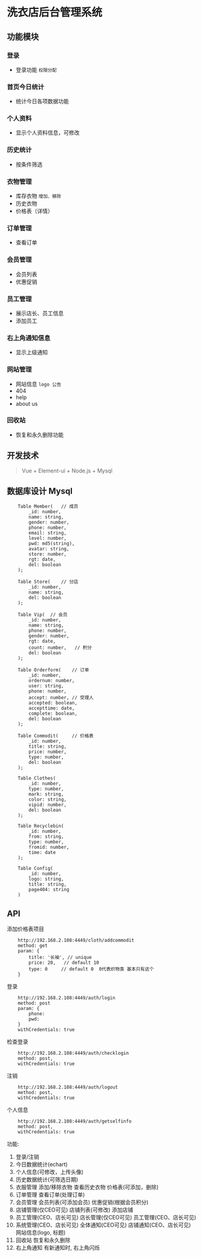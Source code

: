 # 洗衣店后台管理系统

## 功能模块

### 登录
- 登录功能 `权限分配`

### 首页今日统计
- 统计今日各项数据功能

### 个人资料
- 显示个人资料信息，可修改

### 历史统计
- 按条件筛选

### 衣物管理
- 库存衣物 `增加、移除`
- 历史衣物
- 价格表（详情）

### 订单管理
- 查看订单

### 会员管理
- 会员列表
- 优惠促销

### 员工管理
- 展示店长、员工信息
- 添加员工

### 右上角通知信息
- 显示上级通知

### 网站管理
- 网站信息 `logo 公告`
- 404
- help
- about us

### 回收站
- 恢复和永久删除功能


## 开发技术
> Vue + Element-ui + Node.js + Mysql

## 数据库设计 Mysql
```
    Table Member(   // 成员
        _id: number,
        name: string,
        gender: number,
        phone: number,
        email: string,
        level: number,
        pwd: md5(string),
        avatar: string,
        store: number,
        rgt: date,
        del: boolean
    );

    Table Store(    // 分店
        _id: number,
        name: string,
        del: boolean
    );

    Table Vip(  // 会员
        _id: number,
        name: string,
        phone: number,
        gender: number,
        rgt: date,
        count: number,   // 积分
        del: boolean
    );

    Table Orderform(    // 订单
        _id: number,
        ordernum: number,
        user: string,
        phone: number,
        accept: number, // 受理人
        accepted: boolean,
        accepttime: date,
        complete: boolean,
        del: boolean
    );

    Table Commodit(     // 价格表
        _id: number,
        title: string,
        price: number,
        type: number,
        del: boolean
    );

    Table Clothes(
        _id: number,
        type: number,
        mark: string,
        color: string,
        vipid: number,
        del: boolean
    );

    Table Recyclebin(
        _id: number,
        from: string,
        type: number,
        fromid: number,
        time: date
    );

    Table Config(
        _id: number,
        logo: string,
        title: string,
        page404: string
    )
```

## API
添加价格表项目
```
    http://192.168.2.108:4449/cloth/addcommodit
    method: get
    param: {
        title: '长袖', // unique
        price: 20,   // default 10
        type: 0     // default 0  0代表织物类 基本只有这个
    }
```

登录
```
    http://192.168.2.108:4449/auth/login
    method: post
    param: {
        phone: 
        pwd:
    }
    withCredentials: true
```

检查登录
```
    http://192.168.2.108:4449/auth/checklogin
    method: post,
    withCredentials: true
```

注销
```
    http://192.168.2.108:4449/auth/logout
    method: post,
    withCredentials: true
```

个人信息
```
    http://192.168.2.108:4449/auth/getselfinfo
    method: post,
    withCredentials: true
```

功能:
1. 登录/注销
2. 今日数据统计(echart)
3. 个人信息(可修改，上传头像)
4. 历史数据统计(可筛选日期)
5. 衣服管理
    添加/移除衣物
    查看历史衣物
    价格表(可添加，删除)
6. 订单管理
    查看订单(处理订单)
7. 会员管理
    会员列表(可添加会员)
    优惠促销(根据会员积分)
8. 店铺管理(仅CEO可见)
    店铺列表(可修改)
    添加店铺
8. 员工管理(CEO、店长可见)
    店长管理(仅CEO可见)
    员工管理(CEO、店长可见)
9. 系统管理(CEO、店长可见)
    全体通知(CEO可见)
    店铺通知(CEO、店长可见)
    网站信息(logo, 标题)
10. 回收站
    恢复和永久删除
11. 右上角通知
    有新通知时, 右上角闪烁